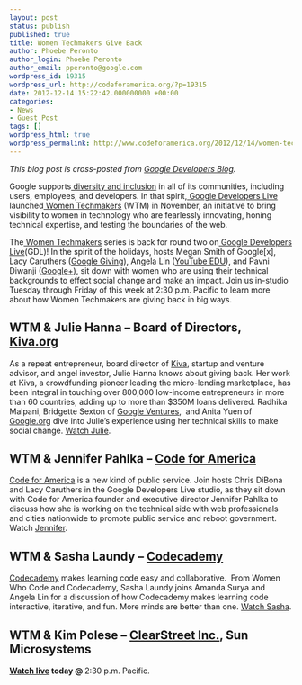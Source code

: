 ```yaml
---
layout: post
status: publish
published: true
title: Women Techmakers Give Back
author: Phoebe Peronto
author_login: Phoebe Peronto
author_email: pperonto@google.com
wordpress_id: 19315
wordpress_url: http://codeforamerica.org/?p=19315
date: 2012-12-14 15:22:42.000000000 +00:00
categories:
- News
- Guest Post
tags: []
wordpress_html: true
wordpress_permalink: http://www.codeforamerica.org/2012/12/14/women-techmakers-give-back/
---
```


<p dir="ltr"><em>This blog post is cross-posted from <a href="http://googledevelopers.blogspot.com/" target="_blank">Google Developers Blog</a>.</em></p>
<p dir="ltr">Google supports<a href="http://www.google.com/diversity/"> diversity and inclusion</a> in all of its communities, including users, employees, and developers. In that spirit,<a href="http://developers.google.com/live"> Google Developers Live</a> launched<a href="http://googledevelopers.blogspot.com/2012/10/gdl-presents-women-techmakers.html"> Women Techmakers</a> (WTM) in November, an initiative to bring visibility to women in technology who are fearlessly innovating, honing technical expertise, and testing the boundaries of the web.</p>
<p>The<a href="https://developers.google.com/women-techmakers/"> Women Techmakers</a> series is back for round two on<a href="https://developers.google.com/live/"> Google Developers Live</a>(GDL)! In the spirit of the holidays, hosts Megan Smith of Google[x], Lacy Caruthers (<a href="http://www.google.com/giving/">Google Giving</a>), Angela Lin (<a href="http://www.youtube.com/edu">YouTube EDU</a>), and Pavni Diwanji (<a href="http://plus.google.com/">Google+</a>), sit down with women who are using their technical backgrounds to effect social change and make an impact. Join us in-studio Tuesday through Friday of this week at 2:30 p.m. Pacific to learn more about how Women Techmakers are giving back in big ways.</p>
<h2><strong>WTM &amp; Julie Hanna – Board of Directors, <a href="http://www.kiva.org/">Kiva.org</a></strong></h2>
<p>As a repeat entrepreneur, board director of <a href="http://kiva.org/">Kiva</a>, startup and venture advisor, and angel investor, Julie Hanna knows about giving back. Her work at Kiva, a crowdfunding pioneer leading the micro-lending marketplace, has been integral in touching over 800,000 low-income entrepreneurs in more than 60 countries, adding up to more than $350M loans delivered. Radhika Malpani, Bridgette Sexton of <a href="http://www.googleventures.com/">Google Ventures</a>,  and Anita Yuen of <a href="http://google.org/">Google.org</a> dive into Julie’s experience using her technical skills to make social change. <a href="https://developers.google.com/live/shows/11713228/" target="_blank">Watch Julie</a>.</p>
<h2><strong>WTM &amp; Jennifer Pahlka – <a href="http://codeforamerica.org/">Code for America</a></strong></h2>
<p><a href="http://codeforamerica.org/">Code for America</a> is a new kind of public service. Join hosts Chris DiBona and Lacy Caruthers in the Google Developers Live studio, as they sit down with Code for America founder and executive director Jennifer Pahlka to discuss how she is working on the technical side with web professionals and cities nationwide to promote public service and reboot government. Watch <a href="https://developers.google.com/live/shows/11713228/" target="_blank">Jennifer</a>.</p>
<h2><strong>WTM &amp; Sasha Laundy – <a href="http://www.codecademy.com/#!/exercises/0">Codecademy</a></strong></h2>
<p><a href="http://www.codecademy.com/#!/exercises/0">Codecademy</a> makes learning code easy and collaborative.  From Women Who Code and Codecademy, Sasha Laundy joins Amanda Surya and Angela Lin for a discussion of how Codecademy makes learning code interactive, iterative, and fun. More minds are better than one. <a href="https://developers.google.com/live/shows/11713228/" target="_blank">Watch Sasha</a>.</p>
<h2><strong>WTM &amp; Kim Polese – <a href="http://myclearstreet.com/">ClearStreet Inc.</a>, Sun Microsystems</strong></h2>
<p><strong><a href="https://developers.google.com/live/shows/11713228/">Watch live</a> today @ </strong>2:30 p.m. Pacific.</p>